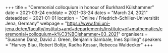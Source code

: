 +++
title = "Ceremonial colloquium in honour of Burkhard Külshammer"
date = 2021-03-24
enddate = 2021-03-24
dates = "March 24, 2021"
dateadded = 2021-01-01
location = "Online / Friedrich-Schiller-Universität Jena, Germany"
webpage = "https://www.fmi.uni-jena.de/en/faculty/instituts+and+departements/institute+of+mathematics/ceremonial+colloquium+k%C3%BClshammer+03_2021"
organisers = "Susanne Danz, David J. Green, Benjamin Sambale, Ines Spilling"
speakers = "Harvey Blau, Robert Boltje, Radha Kessar, Rebecca Waldecker"
+++
